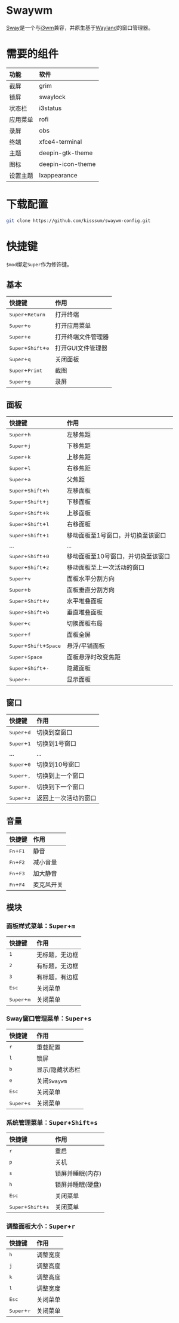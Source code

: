 # Swaywm
[Sway]是一个与[i3wm]兼容，并原生基于[Wayland]的窗口管理器。

[Sway]: https://swaywm.org
[i3wm]: https://i3wm.org
[Wayland]: https://wayland.freedesktop.org

# 需要的组件
|功能|软件|
|:-|:-|
|截屏|grim|
|锁屏|swaylock|
|状态栏|i3status|
|应用菜单|rofi|
|录屏|obs|
|终端|xfce4-terminal|
|主题|deepin-gtk-theme|
|图标|deepin-icon-theme|
|设置主题|lxappearance|

# 下载配置
``` bash
git clone https://github.com/kisssum/swaywm-config.git
```

# 快捷键
`$mod`绑定`Super`作为修饰键。
## 基本
|快捷键|作用|
|:-|:-|
|<kbd>Super</kbd>+<kbd>Return</kbd>|打开终端|
|<kbd>Super</kbd>+<kbd>o</kbd>|打开应用菜单|
|<kbd>Super</kbd>+<kbd>e</kbd>|打开终端文件管理器|
|<kbd>Super</kbd>+<kbd>Shift</kbd>+<kbd>e</kbd>|打开GUI文件管理器|
|<kbd>Super</kbd>+<kbd>q</kbd>|关闭面板|
|<kbd>Super</kbd>+<kbd>Print</kbd>|截图|
|<kbd>Super</kbd>+<kbd>g</kbd>|录屏|

## 面板
|快捷键|作用|
|:-|:-|
|<kbd>Super</kbd>+<kbd>h</kbd>|左移焦距|
|<kbd>Super</kbd>+<kbd>j</kbd>|下移焦距|
|<kbd>Super</kbd>+<kbd>k</kbd>|上移焦距|
|<kbd>Super</kbd>+<kbd>l</kbd>|右移焦距|
|<kbd>Super</kbd>+<kbd>a</kbd>|父焦距|
|<kbd>Super</kbd>+<kbd>Shift</kbd>+<kbd>h</kbd>|左移面板|
|<kbd>Super</kbd>+<kbd>Shift</kbd>+<kbd>j</kbd>|下移面板|
|<kbd>Super</kbd>+<kbd>Shift</kbd>+<kbd>k</kbd>|上移面板|
|<kbd>Super</kbd>+<kbd>Shift</kbd>+<kbd>l</kbd>|右移面板|
|<kbd>Super</kbd>+<kbd>Shift</kbd>+<kbd>1</kbd>|移动面板至1号窗口，并切换至该窗口|
|...|...|
|<kbd>Super</kbd>+<kbd>Shift</kbd>+<kbd>0</kbd>|移动面板至10号窗口，并切换至该窗口|
|<kbd>Super</kbd>+<kbd>Shift</kbd>+<kbd>z</kbd>|移动面板至上一次活动的窗口|
|<kbd>Super</kbd>+<kbd>v</kbd>|面板水平分割方向|
|<kbd>Super</kbd>+<kbd>b</kbd>|面板垂直分割方向|
|<kbd>Super</kbd>+<kbd>Shift</kbd>+<kbd>v</kbd>|水平堆叠面板|
|<kbd>Super</kbd>+<kbd>Shift</kbd>+<kbd>b</kbd>|垂直堆叠面板|
|<kbd>Super</kbd>+<kbd>c</kbd>|切换面板布局|
|<kbd>Super</kbd>+<kbd>f</kbd>|面板全屏|
|<kbd>Super</kbd>+<kbd>Shift</kbd>+<kbd>Space</kbd>|悬浮/平铺面板|
|<kbd>Super</kbd>+<kbd>Space</kbd>|面板悬浮时改变焦距|
|<kbd>Super</kbd>+<kbd>Shift</kbd>+<kbd>-</kbd>|隐藏面板|
|<kbd>Super</kbd>+<kbd>-</kbd>|显示面板|

## 窗口
|快捷键|作用|
|:-|:-|
|<kbd>Super</kbd>+<kbd>d</kbd>|切换到空窗口|
|<kbd>Super</kbd>+<kbd>1</kbd>|切换到1号窗口|
|...|...|
|<kbd>Super</kbd>+<kbd>0</kbd>|切换到10号窗口|
|<kbd>Super</kbd>+<kbd>,</kbd>|切换到上一个窗口|
|<kbd>Super</kbd>+<kbd>.</kbd>|切换到下一个窗口|
|<kbd>Super</kbd>+<kbd>z</kbd>|返回上一次活动的窗口|

## 音量
|快捷键|作用|
|:-|:-|
|<kbd>Fn</kbd>+<kbd>F1</kbd>|静音|
|<kbd>Fn</kbd>+<kbd>F2</kbd>|减小音量|
|<kbd>Fn</kbd>+<kbd>F3</kbd>|加大静音|
|<kbd>Fn</kbd>+<kbd>F4</kbd>|麦克风开关|

## 模块

### 面板样式菜单：<kbd>Super</kbd>+<kbd>m</kbd>
|快捷键|作用|
|:-|:-|
|<kbd>1</kbd>|无标题，无边框|
|<kbd>2</kbd>|有标题，无边框|
|<kbd>3</kbd>|有标题，有边框|
|<kbd>Esc</kbd>|关闭菜单|
|<kbd>Super</kbd>+<kbd>m</kbd>|关闭菜单|

### Sway窗口管理菜单：<kbd>Super</kbd>+<kbd>s</kbd>
|快捷键|作用|
|:-|:-|
|<kbd>r</kbd>|重载配置|
|<kbd>l</kbd>|锁屏|
|<kbd>b</kbd>|显示/隐藏状态栏|
|<kbd>e</kbd>|关闭`Swaywm`|
|<kbd>Esc</kbd>|关闭菜单|
|<kbd>Super</kbd>+<kbd>s</kbd>|关闭菜单|

### 系统管理菜单：<kbd>Super</kbd>+<kbd>Shift</kbd>+<kbd>s</kbd>
|快捷键|作用|
|:-|:-|
|<kbd>r</kbd>|重启|
|<kbd>p</kbd>|关机|
|<kbd>s</kbd>|锁屏并睡眠(内存)|
|<kbd>h</kbd>|锁屏并睡眠(硬盘)|
|<kbd>Esc</kbd>|关闭菜单|
|<kbd>Super</kbd>+<kbd>Shift</kbd>+<kbd>s</kbd>|关闭菜单|

### 调整面板大小：<kbd>Super</kbd>+<kbd>r</kbd>
|快捷键|作用|
|:-|:-|
|<kbd>h</kbd>|调整宽度|
|<kbd>j</kbd>|调整高度|
|<kbd>k</kbd>|调整高度|
|<kbd>l</kbd>|调整宽度|
|<kbd>Esc</kbd>|关闭菜单|
|<kbd>Super</kbd>+<kbd>r</kbd>|关闭菜单|
